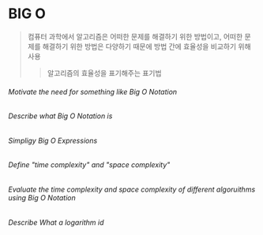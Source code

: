 # BIG O
> 컴퓨터 과학에서 알고리즘은 어떠한 문제를 해결하기 위한 방법이고, 어떠한 문제를 해결하기 위한 방법은 다양하기 때문에 방법 간에 효율성을 비교하기 위해 사용
> > 알고리즘의 효율성을 표기해주는 표기법

###### Motivate the need for something like Big O Notation
###### Describe what Big O Notation is
###### Simpligy Big O Expressions
###### Define "time complexity" and "space complexity"
###### Evaluate the time complexity and space complexity of different algoruithms using Big O Notation
###### Describe What a logarithm id
